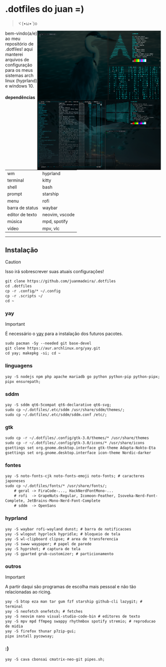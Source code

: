# .dotfiles do juan =)
>ヾ(•ω•`)o
<p align="center">
	<img src="https://github.com/juanmadeira/.dotfiles/blob/main/screenshots/hyprland-1.png" align="right" width="400px" alt="hyprland screenshot"
    <br>
	<img src="https://github.com/juanmadeira/.dotfiles/blob/main/screenshots/windows-1.png" align="right" width="400px" alt="windows screenshot" />
</p>
bem-vindo(a/e) ao meu repositório de .dotfiles! aqui manterei arquivos de configuração para os meus sistemas arch linux (hyprland) e windows 10.

#### dependências
|                 |                |
| --------------- | -------------- |
| wm              | hyprland       |
| terminal        | kitty          |
| shell           | bash           |
| prompt          | starship       |
| menu            | rofi           |
| barra de status | waybar         |
| editor de texto | neovim, vscode |
| música          | mpd, spotify   |
| vídeo           | mpv, vlc       |

---
## Instalação
> [!CAUTION]
> Isso irá sobrescrever suas atuais configurações!
```shell
git clone https://github.com/juanmadeira/.dotfiles
cd .dotfiles
cp -r .config/* ~/.config
cp -r .scripts ~/
cd ~
```

### yay
> [!IMPORTANT]
> É necessário o [yay](https://aur.archlinux.org/yay.git) para a instalação dos futuros pacotes.
```shell
sudo pacman -Sy --needed git base-devel
git clone https://aur.archlinux.org/yay.git
cd yay; makepkg -si; cd ~
```

### linguagens
```shell
yay -S nodejs npm php apache mariadb go python python-pip python-pipx;
pipx ensurepath;
```

### sddm
```shell
yay -S sddm qt6-5compat qt6-declarative qt6-svg;
sudo cp ~/.dotfiles/.etc/sddm /usr/share/sddm/themes/;
sudo cp ~/.dotfiles/.etc/sddm/sddm.conf /etc/;
```

### gtk
```shell
sudo cp -r ~/.dotfiles/.config/gtk-3.0/themes/* /usr/share/themes
sudo cp -r ~/.dotfiles/.config/gtk-3.0/icons/* /usr/share/icons
gsettings set org.gnome.desktop.interface gtk-theme Adapta-Nokto-Eta
gsettings set org.gnome.desktop.interface icon-theme Nordic-darker
```

### fontes
```shell
yay -S noto-fonts-cjk noto-fonts-emoji noto-fonts; # caracteres japoneses
sudo cp ~/.dotfiles/fonts/* /usr/share/fonts/;
    # geral -> FiraCode-..., HackNerdFontMono-... 
    # rofi  -> GrapeNuts-Regular, Icomoon-Feather, Isoveka-Nerd-Font-Complete, JetBrains-Mono-Nerd-Font-Complete
    # sddm  -> OpenSans
``` 

### hyprland
```shell
yay -S waybar rofi-wayland dunst; # barra de notificacoes
yay -S wlogout hyprlock hypridle; # bloqueio de tela
yay -S wl-clipboard clipse; # area de transferencia
yay -S swww waypaper; # papel de parede
yay -S hyprshot; # captura de tela
yay -S gparted grub-customizer; # particionamento
```

### outros
> [!IMPORTANT]
> A partir daqui são programas de escolha mais pessoal e não tão relacionadas ao ricing. 
```shell
yay -S btop eza man tar gum fzf starship github-cli lazygit; # terminal
yay -S neofetch onefetch; # fetches
yay -S neovim nano visual-studio-code-bin # editores de texto
yay -S mpv mpd ffmpeg swappy rhythmbox spotify stremio; # reproducao de midia
yay -S firefox thunar p7zip-gui;
pipx install pycowsay;
```

### :)
```shell
yay -S cava cbonsai cmatrix-neo-git pipes.sh;
```
